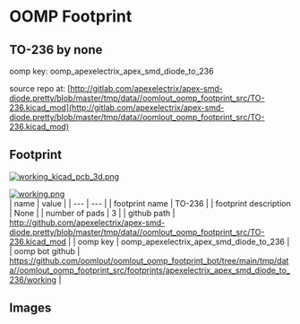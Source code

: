 # OOMP Footprint  
## TO-236  by none  
  
oomp key: oomp_apexelectrix_apex_smd_diode_to_236  
  
source repo at: [http://gitlab.com/apexelectrix/apex-smd-diode.pretty/blob/master/tmp/data//oomlout_oomp_footprint_src/TO-236.kicad_mod](http://gitlab.com/apexelectrix/apex-smd-diode.pretty/blob/master/tmp/data//oomlout_oomp_footprint_src/TO-236.kicad_mod)  
## Footprint  
  
[![working_kicad_pcb_3d.png](working_kicad_pcb_3d_600.png)](working_kicad_pcb_3d.png)  
  
[![working.png](working_600.png)](working.png)  
| name | value | 
| --- | --- | 
| footprint name | TO-236 | 
| footprint description | None | 
| number of pads | 3 | 
| github path | http://github.com/apexelectrix/apex-smd-diode.pretty/blob/master/tmp/data//oomlout_oomp_footprint_src/TO-236.kicad_mod | 
| oomp key | oomp_apexelectrix_apex_smd_diode_to_236 | 
| oomp bot github | https://github.com/oomlout/oomlout_oomp_footprint_bot/tree/main/tmp/data//oomlout_oomp_footprint_src/footprints/apexelectrix_apex_smd_diode_to_236/working | 
## Images  
